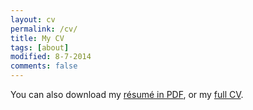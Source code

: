 ```yaml
---
layout: cv
permalink: /cv/
title: My CV
tags: [about]
modified: 8-7-2014
comments: false
---
```


You can also download my <a href="" target="_blank">résumé in PDF</a>, or my <a href="" target="_blank">full CV</a>.
